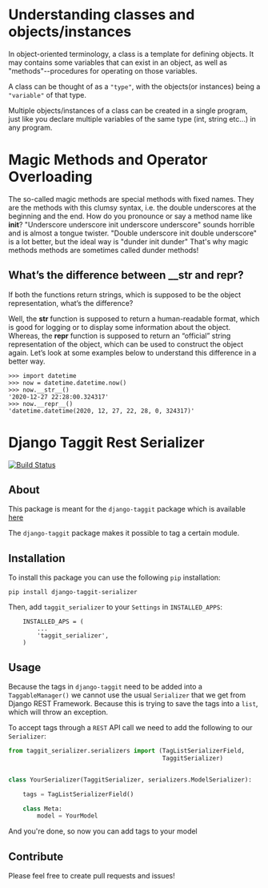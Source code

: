 # Understanding classes and objects/instances

In object-oriented terminology, a class is a template for defining objects. It may contains some variables that can exist in an object, as well as "methods"--procedures for operating on those variables. 

A class can be thought of as a `"type"`, with the objects(or instances) being a `"variable"` of that type. 

Multiple objects/instances of a class can be created in a single program, just like you declare multiple variables of the same type (int, string etc...) in any program.


# Magic Methods and Operator Overloading

The so-called magic methods are special methods with fixed names. They are the methods with this clumsy syntax, i.e. the double underscores at the beginning and the end. 
How do you pronounce or say a method name like __init__? "Underscore underscore init underscore underscore" sounds horrible and is almost a tongue twister. "Double underscore init double underscore" is a lot better, but the ideal way is "dunder init dunder" That's why magic methods methods are sometimes called dunder methods!

## What’s the difference between __str and __repr__?
If both the functions return strings, which is supposed to be the object representation, what’s the difference?

Well, the __str__ function is supposed to return a human-readable format, which is good for logging or to display some information about the object. Whereas, the __repr__ function is supposed to return an “official” string representation of the object, which can be used to construct the object again. Let’s look at some examples below to understand this difference in a better way.

    >>> import datetime
    >>> now = datetime.datetime.now()
    >>> now.__str__()
    '2020-12-27 22:28:00.324317'
    >>> now.__repr__()
    'datetime.datetime(2020, 12, 27, 22, 28, 0, 324317)'


# Django Taggit Rest Serializer

[![Build Status](https://travis-ci.org/glemmaPaul/django-taggit-serializer.svg?branch=master)](https://travis-ci.org/glemmaPaul/django-taggit-serializer)

## About
This package is meant for the `django-taggit` package which is available [here](https://github.com/alex/django-taggit)

The `django-taggit` package makes it possible to tag a certain module.

## Installation
To install this package you can use the following `pip` installation:
```
pip install django-taggit-serializer
```

Then, add `taggit_serializer` to your `Settings` in `INSTALLED_APPS`:
```
    INSTALLED_APS = (
        ...
        'taggit_serializer',
    )
```

## Usage
Because the tags in `django-taggit` need to be added into a `TaggableManager()` we cannot use the usual `Serializer` that we get from Django REST Framework. Because this is trying to save the tags into a `list`, which will throw an exception.

To accept tags through a `REST` API call we need to add the following to our `Serializer`:
```python
from taggit_serializer.serializers import (TagListSerializerField,
                                           TaggitSerializer)


class YourSerializer(TaggitSerializer, serializers.ModelSerializer):

    tags = TagListSerializerField()

    class Meta:
        model = YourModel
```

And you're done, so now you can add tags to your model

## Contribute

Please feel free to create pull requests and issues!